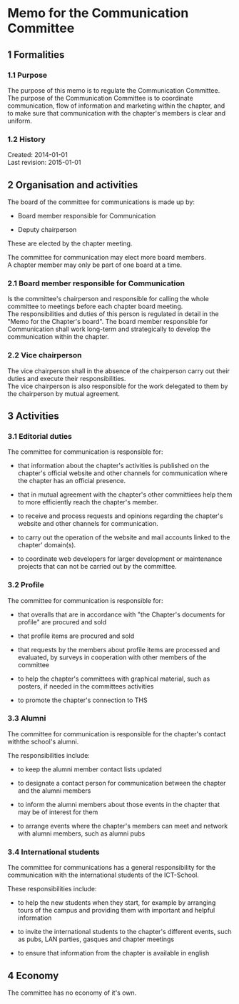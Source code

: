 # Memo for the Communication Committee

## 1 Formalities
### 1.1 Purpose
The purpose of this memo is to regulate the Communication Committee.  
The purpose of the Communication Committee is to coordinate communication, flow of information and marketing within the chapter, and to make sure that communication with the chapter's members is clear and uniform.

### 1.2 History
Created: 2014-01-01  
Last revision: 2015-01-01

## 2 Organisation and activities
The board of the committee for communications is made up by:

- Board member responsible for Communication

- Deputy chairperson

These are elected by the chapter meeting.

The committee for communication may elect more board members.  
A chapter member may only be part of one board at a time.

### 2.1 Board member responsible for Communication
Is the committee's chairperson and responsible for calling the whole committee to meetings before each chapter board meeting.  
The responsibilities and duties of this person is regulated in detail in the "Memo for the Chapter's board".
The board member responsible for Communication shall work long-term and strategically to develop the communication within the chapter.

### 2.2 Vice chairperson
The vice chairperson shall in the absence of the chairperson carry out their duties and execute their responsibilities.  
The vice chairperson is also responsible for the work delegated to them by the chairperson by mutual agreement.

## 3 Activities
### 3.1 Editorial duties
The committee for communication is responsible for:

- that information about the chapter's activities is published on the chapter's official website and other channels for communication where the chapter has an official presence.

- that in mutual agreement with the chapter's other committiees help them to more efficiently reach the chapter's member.

- to receive and process requests and opinions regarding the chapter's website and other channels for communication.

- to carry out the operation of the website and mail accounts linked to the chapter' domain(s).

- to coordinate web developers for larger development or maintenance projects that can not be carried out by the committee.

### 3.2 Profile
The committee for communication is responsible for:

- that overalls that are in accordance with "the Chapter's documents for profile" are procured and sold

- that profile items are procured and sold

- that requests by the members about profile items are processed and evaluated, by surveys in cooperation with other members of the committee

- to help the chapter's committees with graphical material, such as posters, if needed in the committees activities

- to promote the chapter's connection to THS

### 3.3 Alumni
The committee for communication is responsible for the chapter's contact withthe school's alumni.

The responsibilities include:

- to keep the alumni member contact lists updated

- to designate a contact person for communication between the chapter and the alumni members

- to inform the alumni members about those events in the chapter that may be of interest for them

- to arrange events where the chapter's members can meet and network with alumni members, such as alumni pubs

### 3.4 International students
The committee for communications has a general responsibility for the communication with the international students of the ICT-School.

These responsibilities include:
- to help the new students when they start, for example by arranging tours of the campus and providing them with important and helpful information

- to invite the international students to the chapter's different events, such as pubs, LAN parties, gasques and chapter meetings

- to ensure that information from the chapter is available in english

## 4 Economy
The committee has no economy of it's own.

